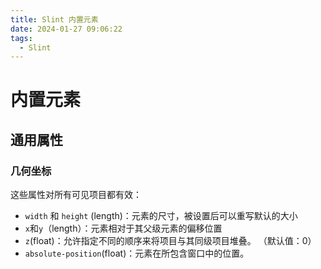 ```yaml
---
title: Slint 内置元素
date: 2024-01-27 09:06:22
tags:
  - Slint
---
```

# 内置元素

## 通用属性
### 几何坐标
这些属性对所有可见项目都有效：
- `width` 和 `height` (length)：元素的尺寸，被设置后可以重写默认的大小
- `x`和`y`（length）：元素相对于其父级元素的偏移位置
- `z`(float)：允许指定不同的顺序来将项目与其同级项目堆叠。 （默认值：0）
- `absolute-position`(float)：元素在所包含窗口中的位置。
